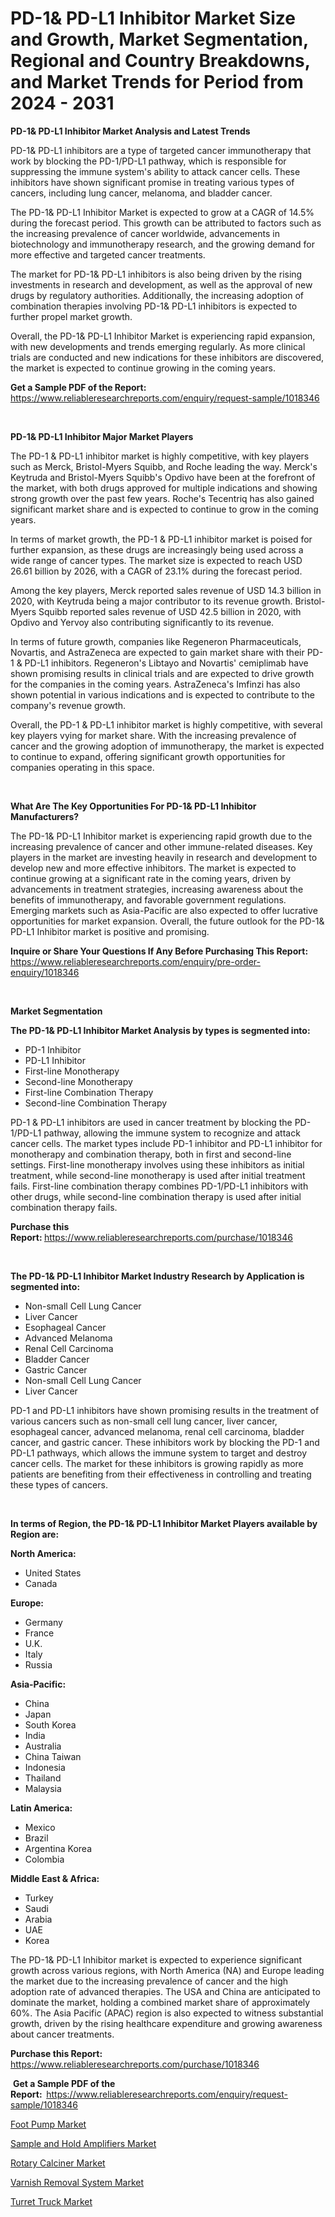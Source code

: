 <p><h1>PD-1& PD-L1 Inhibitor Market Size and Growth, Market Segmentation, Regional and Country Breakdowns, and Market Trends for Period from 2024 -  2031</h1></p><p><strong>PD-1& PD-L1 Inhibitor Market Analysis and Latest Trends</strong></p>
<p><p>PD-1& PD-L1 inhibitors are a type of targeted cancer immunotherapy that work by blocking the PD-1/PD-L1 pathway, which is responsible for suppressing the immune system's ability to attack cancer cells. These inhibitors have shown significant promise in treating various types of cancers, including lung cancer, melanoma, and bladder cancer.</p><p>The PD-1& PD-L1 Inhibitor Market is expected to grow at a CAGR of 14.5% during the forecast period. This growth can be attributed to factors such as the increasing prevalence of cancer worldwide, advancements in biotechnology and immunotherapy research, and the growing demand for more effective and targeted cancer treatments.</p><p>The market for PD-1& PD-L1 inhibitors is also being driven by the rising investments in research and development, as well as the approval of new drugs by regulatory authorities. Additionally, the increasing adoption of combination therapies involving PD-1& PD-L1 inhibitors is expected to further propel market growth.</p><p>Overall, the PD-1& PD-L1 Inhibitor Market is experiencing rapid expansion, with new developments and trends emerging regularly. As more clinical trials are conducted and new indications for these inhibitors are discovered, the market is expected to continue growing in the coming years.</p></p>
<p><strong>Get a Sample PDF of the Report:&nbsp;</strong> <a href="https://www.reliableresearchreports.com/enquiry/request-sample/1018346">https://www.reliableresearchreports.com/enquiry/request-sample/1018346</a></p>
<p>&nbsp;</p>
<p><strong>PD-1& PD-L1 Inhibitor Major Market Players</strong></p>
<p><p>The PD-1 & PD-L1 inhibitor market is highly competitive, with key players such as Merck, Bristol-Myers Squibb, and Roche leading the way. Merck's Keytruda and Bristol-Myers Squibb's Opdivo have been at the forefront of the market, with both drugs approved for multiple indications and showing strong growth over the past few years. Roche's Tecentriq has also gained significant market share and is expected to continue to grow in the coming years.</p><p>In terms of market growth, the PD-1 & PD-L1 inhibitor market is poised for further expansion, as these drugs are increasingly being used across a wide range of cancer types. The market size is expected to reach USD 26.61 billion by 2026, with a CAGR of 23.1% during the forecast period.</p><p>Among the key players, Merck reported sales revenue of USD 14.3 billion in 2020, with Keytruda being a major contributor to its revenue growth. Bristol-Myers Squibb reported sales revenue of USD 42.5 billion in 2020, with Opdivo and Yervoy also contributing significantly to its revenue.</p><p>In terms of future growth, companies like Regeneron Pharmaceuticals, Novartis, and AstraZeneca are expected to gain market share with their PD-1 & PD-L1 inhibitors. Regeneron's Libtayo and Novartis' cemiplimab have shown promising results in clinical trials and are expected to drive growth for the companies in the coming years. AstraZeneca's Imfinzi has also shown potential in various indications and is expected to contribute to the company's revenue growth.</p><p>Overall, the PD-1 & PD-L1 inhibitor market is highly competitive, with several key players vying for market share. With the increasing prevalence of cancer and the growing adoption of immunotherapy, the market is expected to continue to expand, offering significant growth opportunities for companies operating in this space.</p></p>
<p>&nbsp;</p>
<p><strong>What Are The Key Opportunities For PD-1& PD-L1 Inhibitor Manufacturers?</strong></p>
<p><p>The PD-1& PD-L1 Inhibitor market is experiencing rapid growth due to the increasing prevalence of cancer and other immune-related diseases. Key players in the market are investing heavily in research and development to develop new and more effective inhibitors. The market is expected to continue growing at a significant rate in the coming years, driven by advancements in treatment strategies, increasing awareness about the benefits of immunotherapy, and favorable government regulations. Emerging markets such as Asia-Pacific are also expected to offer lucrative opportunities for market expansion. Overall, the future outlook for the PD-1& PD-L1 Inhibitor market is positive and promising.</p></p>
<p><strong>Inquire or Share Your Questions If Any Before Purchasing This Report:</strong> <a href="https://www.reliableresearchreports.com/enquiry/pre-order-enquiry/1018346">https://www.reliableresearchreports.com/enquiry/pre-order-enquiry/1018346</a></p>
<p>&nbsp;</p>
<p><strong>Market Segmentation</strong></p>
<p><strong>The PD-1& PD-L1 Inhibitor Market Analysis by types is segmented into:</strong></p>
<p><ul><li>PD-1 Inhibitor</li><li>PD-L1 Inhibitor</li><li>First-line Monotherapy</li><li>Second-line Monotherapy</li><li>First-line Combination Therapy</li><li>Second-line Combination Therapy</li></ul></p>
<p><p>PD-1 & PD-L1 inhibitors are used in cancer treatment by blocking the PD-1/PD-L1 pathway, allowing the immune system to recognize and attack cancer cells. The market types include PD-1 inhibitor and PD-L1 inhibitor for monotherapy and combination therapy, both in first and second-line settings. First-line monotherapy involves using these inhibitors as initial treatment, while second-line monotherapy is used after initial treatment fails. First-line combination therapy combines PD-1/PD-L1 inhibitors with other drugs, while second-line combination therapy is used after initial combination therapy fails.</p></p>
<p><strong>Purchase this Report:&nbsp;</strong><a href="https://www.reliableresearchreports.com/purchase/1018346">https://www.reliableresearchreports.com/purchase/1018346</a></p>
<p>&nbsp;</p>
<p><strong>The PD-1& PD-L1 Inhibitor Market Industry Research by Application is segmented into:</strong></p>
<p><ul><li>Non-small Cell Lung Cancer</li><li>Liver Cancer</li><li>Esophageal Cancer</li><li>Advanced Melanoma</li><li>Renal Cell Carcinoma</li><li>Bladder Cancer</li><li>Gastric Cancer</li><li>Non-small Cell Lung Cancer</li><li>Liver Cancer</li></ul></p>
<p><p>PD-1 and PD-L1 inhibitors have shown promising results in the treatment of various cancers such as non-small cell lung cancer, liver cancer, esophageal cancer, advanced melanoma, renal cell carcinoma, bladder cancer, and gastric cancer. These inhibitors work by blocking the PD-1 and PD-L1 pathways, which allows the immune system to target and destroy cancer cells. The market for these inhibitors is growing rapidly as more patients are benefiting from their effectiveness in controlling and treating these types of cancers.</p></p>
<p>&nbsp;</p>
<p><strong>In terms of Region, the PD-1& PD-L1 Inhibitor Market Players available by Region are:</strong></p>
<p>
    <p> <strong> North America: </strong>
        <ul>
            <li>United States</li>
            <li>Canada</li>
        </ul>
        </p> 
    <p> <strong> Europe: </strong>
        <ul>
            <li>Germany</li>
            <li>France</li>
            <li>U.K.</li>
            <li>Italy</li>
            <li>Russia</li>
        </ul>
        </p> 
    <p> <strong> Asia-Pacific: </strong>
        <ul>
            <li>China</li>
            <li>Japan</li>
            <li>South Korea</li>
            <li>India</li>
            <li>Australia</li>
            <li>China Taiwan</li>
            <li>Indonesia</li>
            <li>Thailand</li>
            <li>Malaysia</li>
        </ul>
        </p> 
    <p> <strong> Latin America: </strong>
        <ul>
            <li>Mexico</li>
            <li>Brazil</li>
            <li>Argentina Korea</li>
            <li>Colombia</li>
        </ul>
        </p> 
    <p> <strong> Middle East & Africa: </strong>
        <ul>
            <li>Turkey</li>
            <li>Saudi</li>
            <li>Arabia</li>
            <li>UAE</li>
            <li>Korea</li>
        </ul>
    </p>
    </p>
<p><p>The PD-1& PD-L1 Inhibitor market is expected to experience significant growth across various regions, with North America (NA) and Europe leading the market due to the increasing prevalence of cancer and the high adoption rate of advanced therapies. The USA and China are anticipated to dominate the market, holding a combined market share of approximately 60%. The Asia Pacific (APAC) region is also expected to witness substantial growth, driven by the rising healthcare expenditure and growing awareness about cancer treatments.</p></p>
<p><strong>Purchase this Report: </strong><a href="https://www.reliableresearchreports.com/purchase/1018346">https://www.reliableresearchreports.com/purchase/1018346</a></p>
<p>&nbsp;<strong>Get a Sample PDF of the Report:&nbsp;&nbsp;</strong><a href="https://www.reliableresearchreports.com/enquiry/request-sample/1018346">https://www.reliableresearchreports.com/enquiry/request-sample/1018346</a></p>
<p><strong></strong></p>
<p><p><a href="https://medium.com/@piperhickle/analyzing-foot-pump-market-global-industry-perspective-and-forecast-2024-to-2031-6095a96bab99">Foot Pump Market</a></p><p><a href="https://medium.com/@akshatreportprime/sample-and-hold-amplifiers-market-trends-forecast-and-competitive-analysis-to-2031-375b9280a4e0">Sample and Hold Amplifiers Market</a></p><p><a href="https://medium.com/@avacampbell767/rotary-calciner-market-share-evolution-and-market-growth-trends-2024-2031-d54ca65fd4d5">Rotary Calciner Market</a></p><p><a href="https://medium.com/@avacampbell767/varnish-removal-system-market-trends-forecast-and-competitive-analysis-to-2031-0009a8487dec">Varnish Removal System Market</a></p><p><a href="https://medium.com/@piperhickle/turret-truck-market-size-and-market-trends-complete-industry-overview-2024-to-2031-46685ab2c8ad">Turret Truck Market</a></p></p>